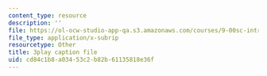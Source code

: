 ```yaml
---
content_type: resource
description: ''
file: https://ol-ocw-studio-app-qa.s3.amazonaws.com/courses/9-00sc-introduction-to-psychology-fall-2011/cd84c1b8a03453c2b82b61135818e36f_QvK6YdFKMY8.vtt
file_type: application/x-subrip
resourcetype: Other
title: 3play caption file
uid: cd84c1b8-a034-53c2-b82b-61135818e36f
---
```

